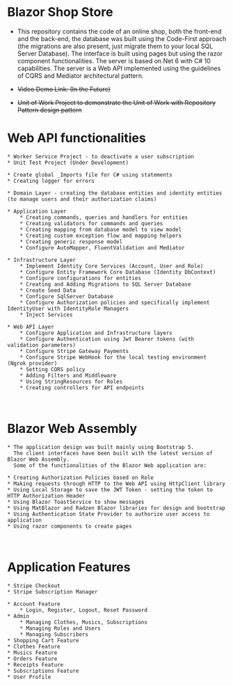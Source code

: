 # Blazor Shop Store

* This repository contains the code of an online shop, both the front-end and the back-end, the database was built using the Code-First approach (the migrations are also present, just migrate them to your local SQL Server Database). The interface is built using pages but using the razor component functionalities. The server is based on Net 6 with C# 10 capabilities. The server is a Web API implemented using the guidelines of CQRS and Mediator architectural pattern.

* <strike>Video Demo Link: (In the Future)</strike>
* <strike>Unit of Work Project to demonstrate the Unit of Work with Repository Pattern design pattern</strike>

# Web API functionalities
	* Worker Service Project - to deactivate a user subscription
	* Unit Test Project (Under Development)

	* Create global _Imports file for C# using statements
	* Creating logger for errors

	* Domain Layer - creating the database entities and identity entities (to manage users and their authorization claims)

	* Application Layer
		* Creating commands, queries and handlers for entities
		* Creating validators for commands and queries
		* Creating mapping from database model to view model
		* Creating custom exception flow and mapping helpers
		* Creating generic response model
		* Configure AutoMapper, FluentValidation and Mediator

	* Infrastructure Layer
		* Implement Identity Core Services (Account, User and Role)
		* Configure Entity Framework Core Database (Identity DbContext)
		* Configure configurations for entities
		* Creating and Adding Migrations to SQL Server Database
		* Create Seed Data
		* Configure SqlServer Database
		* Configure Authorization policies and specifically implement IdentityUser with IdentityRole Managers
		* Inject Services

	* Web API Layer
		* Configure Application and Infrastructure layers
		* Configure Authentication using Jwt Bearer tokens (with validation parameters)
		* Configure Stripe Gateway Payments
		* Configure Stripe WebHook for the local testing environment (Ngrok provider)
		* Setting CORS policy
		* Adding Filters and Middleware
		* Using StringResources for Roles
		* Creating controllers for API endpoints
<br/>

# Blazor Web Assembly
	* The application design was built mainly using Bootstrap 5.
	  The client interfaces have been built with the latest version of Blazor Web Assembly.
	  Some of the functionalities of the Blazor Web application are:

	* Creating Authorization Policies based on Role
	* Making requests through HTTP to the Web API using HttpClient library
	* Using Local Storage to save the JWT Token - setting the token to HTTP Authorization Header
	* Using Blazor ToastService to show messages
	* Using MatBlazor and Radzen Blazor libraries for design and bootstrap
	* Using Authentication State Provider to authorize user access to application
	* Using razor components to create pages
<br/>

# Application Features

	* Stripe Checkout
	* Stripe Subscription Manager

	* Account Feature
		* Login, Register, Logout, Reset Password
	* Admin
		* Managing Clothes, Musics, Subscriptions
		* Managing Roles and Users
		* Managing Subscribers
	* Shopping Cart Feature
	* Clothes Feature
	* Musics Feature
	* Orders Feature
	* Receipts Feature
	* Subscriptions Feature
	* User Profile
